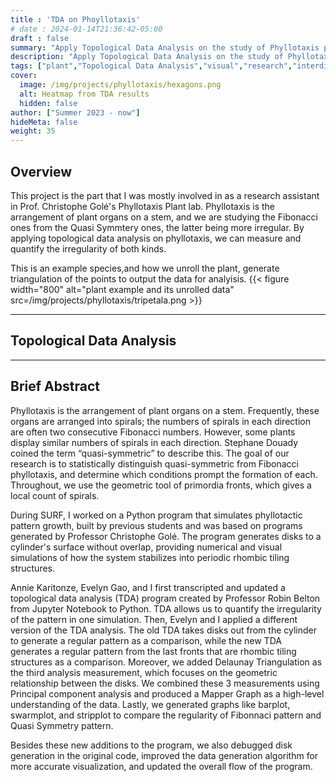 ```yaml
---
title : 'TDA on Phoyllotaxis'
# date : 2024-01-14T21:36:42-05:00
draft : false
summary: "Apply Topological Data Analysis on the study of Phyllotaxis plant patterns in Prof. Christophe Golé's lab"
description: "Apply Topological Data Analysis on the study of Phyllotaxis plant patterns in Prof. Christophe Golé's lab"
tags: ["plant","Topological Data Analysis","visual","research","interdisciplinary"]
cover:
  image: /img/projects/phyllotaxis/hexagons.png
  alt: Heatmap from TDA results
  hidden: false
author: ["Summer 2023 - now"]
hideMeta: false
weight: 35
---
```

## Overview
This project is the part that I was mostly involved in as a research assistant in Prof. Christophe Golé's Phyllotaxis Plant lab. Phyllotaxis is the arrangement of plant organs on a stem, and we are studying the Fibonacci ones from the Quasi Symmtery ones, the latter being more irregular. By applying topological data analysis on phyllotaxis, we can measure and quantify the irregularity of both kinds.

This is an example species,and how we unroll the plant, generate triangulation of the points to output the data for analyisis.
{{< figure width="800" alt="plant example and its unrolled data" src=/img/projects/phyllotaxis/tripetala.png >}}

---
## Topological Data Analysis



---
## Brief Abstract
Phyllotaxis is the arrangement of plant organs on a stem. Frequently, these organs are arranged into spirals; the numbers of spirals in each direction are often two consecutive Fibonacci numbers. However, some plants display similar numbers of spirals in each direction. Stephane Douady coined the term “quasi-symmetric” to describe this. The goal of our research is to statistically distinguish quasi-symmetric from Fibonacci phyllotaxis, and determine which conditions prompt the formation of each. Throughout, we use the geometric tool of primordia fronts, which gives a local count of spirals.

During SURF, I worked on a Python program that simulates phyllotactic pattern growth, built by previous students and was based on programs generated by Professor Christophe Golé. The program generates disks to a cylinder's surface without overlap, providing numerical and visual simulations of how the system stabilizes into periodic rhombic tiling structures. 

Annie Karitonze, Evelyn Gao, and I first transcripted and updated a topological data analysis (TDA) program created by Professor Robin Belton from Jupyter Notebook to Python. TDA allows us to quantify the irregularity of the pattern in one simulation. Then, Evelyn and I applied a different version of the TDA analysis. The old TDA takes disks out from the cylinder to generate a regular pattern as a comparison, while the new TDA generates a regular pattern from the last fronts that are rhombic tiling structures as a comparison. Moreover, we added Delaunay Triangulation as the third analysis measurement, which focuses on the geometric relationship between the disks. We combined these 3 measurements using Principal component analysis and produced a Mapper Graph as a high-level understanding of the data. Lastly, we generated graphs like barplot, swarmplot, and stripplot to compare the regularity of Fibonnaci pattern and Quasi Symmetry pattern. 

Besides these new additions to the program, we also debugged disk generation in the original code, improved the data generation algorithm for more accurate visualization, and updated the overall flow of the program.
